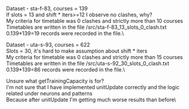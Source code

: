 Dataset - sta-f-83, courses = 139\
If slots = 13 and shift * iters>=12 I observe no clashes, why?\
My criteria for timetable was 0 clashes and strictly more than 10 courses
Timetables are written in the file /src/sta-f-83_13_slots_0_clash.txt\
0.139*139=19 records were recorded in the file.\ 

Dataset - uta-s-93, courses = 622\
Slots = 30, it's hard to make assumption about shift * iters\
My criteria for timetable was 0 clashes and strictly more than 15 courses
Timetables are written in the file /src/uta-s-92_30_slots_0_clash.txt\
0.139*139=86 records were recorded in the file.\

Unsure what getTrainingCapacity is for?\
I'm not sure that I have implemented unitUpdate correctly and the logic related under neurons and patterns\
Because after unitUpdate I'm getting much worse results than before\